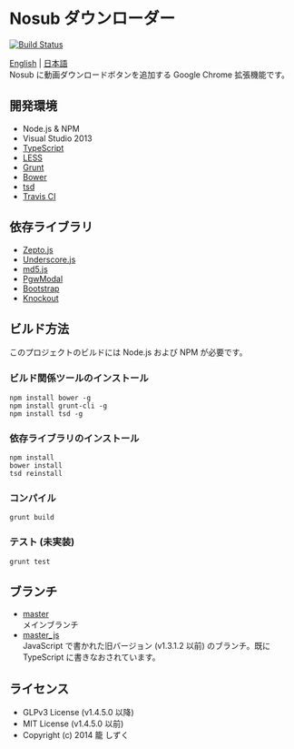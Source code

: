 Nosub ダウンローダー
==================
[![Build Status](https://travis-ci.org/shizuku613/NosubDownloader.svg?branch=master)](https://travis-ci.org/shizuku613/NosubDownloader)

[English](README.md) | [日本語](README.ja.md)<br />
Nosub に動画ダウンロードボタンを追加する Google Chrome 拡張機能です。

## 開発環境
* Node.js & NPM
* Visual Studio 2013
* [TypeScript](http://www.typescriptlang.org)
* [LESS](http://lesscss.org)
* [Grunt](http://gruntjs.com)
* [Bower](http://bower.io)
* [tsd](http://definitelytyped.org/tsd/)
* [Travis CI](https://travis-ci.org)

## 依存ライブラリ
* [Zepto.js](http://zeptojs.com)
* [Underscore.js](http://underscorejs.org)
* [md5.js](http://labs.cybozu.co.jp/blog/mitsunari/2007/07/md5js_1.html)
* [PgwModal](http://pgwjs.com/pgwmodal/)
* [Bootstrap](http://getbootstrap.com)
* [Knockout](http://knockoutjs.com)

## ビルド方法
このプロジェクトのビルドには Node.js および NPM が必要です。

### ビルド関係ツールのインストール
```
npm install bower -g
npm install grunt-cli -g
npm install tsd -g
```

### 依存ライブラリのインストール
```
npm install
bower install
tsd reinstall
```

### コンパイル
```
grunt build
```

### テスト (未実装)
```
grunt test
```

## ブランチ
* [master](https://github.com/shizuku613/NosubDownloader/tree/master)<br />
メインブランチ
* [master_js](https://github.com/shizuku613/NosubDownloader/tree/master_js)<br />
JavaScript で書かれた旧バージョン (v1.3.1.2 以前) のブランチ。既に TypeScript に書きなおされています。

## ライセンス
* GLPv3 License (v1.4.5.0 以降)
* MIT License (v1.4.5.0 以前)
* Copyright (c) 2014 籠 しずく 